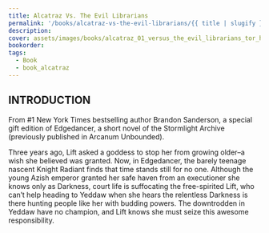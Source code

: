 ```yaml
---
title: Alcatraz Vs. The Evil Librarians
permalink: '/books/alcatraz-vs-the-evil-librarians/{{ title | slugify }}/'
description:
cover: assets/images/books/alcatraz_01_versus_the_evil_librarians_tor_hardcover.jpg
bookorder:
tags:
  - Book
  - book_alcatraz
---
```


## INTRODUCTION

From #1 New York Times bestselling author Brandon Sanderson, a special gift edition of Edgedancer, a short novel of the Stormlight Archive (previously published in Arcanum Unbounded).

Three years ago, Lift asked a goddess to stop her from growing older–a wish she believed was granted. Now, in Edgedancer, the barely teenage nascent Knight Radiant finds that time stands still for no one. Although the young Azish emperor granted her safe haven from an executioner she knows only as Darkness, court life is suffocating the free-spirited Lift, who can’t help heading to Yeddaw when she hears the relentless Darkness is there hunting people like her with budding powers. The downtrodden in Yeddaw have no champion, and Lift knows she must seize this awesome responsibility.
